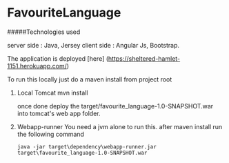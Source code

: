 # FavouriteLanguage

#####Technologies used

server side : Java, Jersey
client side : Angular Js, Bootstrap.

The application is deployed [here] (https://sheltered-hamlet-1151.herokuapp.com/)

To run this locally just do a maven install from project root

1. Local Tomcat
	mvn install

	once done deploy the target/favourite_language-1.0-SNAPSHOT.war into tomcat's web app folder.
2. Webapp-runner
	You need a jvm alone to run this.
	after maven install run the following command

	```
	java -jar target\dependency\webapp-runner.jar target\favourite_language-1.0-SNAPSHOT.war
  ```
